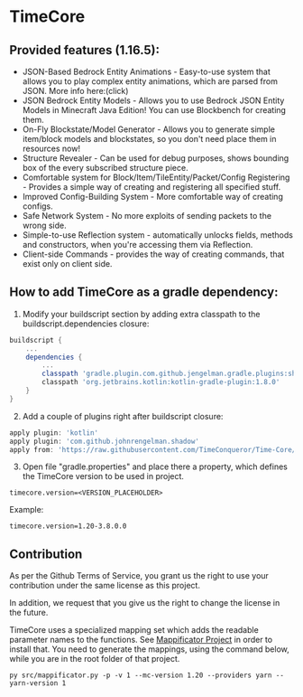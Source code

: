 # TimeCore

## Provided features (1.16.5):

* JSON-Based Bedrock Entity Animations - Easy-to-use system that allows you to play complex entity animations, which are
  parsed from JSON. More info here:(click)
* JSON Bedrock Entity Models - Allows you to use Bedrock JSON Entity Models in Minecraft Java Edition! You can use
  Blockbench for creating them.
* On-Fly Blockstate/Model Generator - Allows you to generate simple item/block models and blockstates, so you don't need
  place them in resources now!
* Structure Revealer - Can be used for debug purposes, shows bounding box of the every subscribed structure piece.
* Comfortable system for Block/Item/TileEntity/Packet/Config Registering - Provides a simple way of creating and
  registering all specified stuff.
* Improved Config-Building System - More comfortable way of creating configs.
* Safe Network System - No more exploits of sending packets to the wrong side.
* Simple-to-use Reflection system - automatically unlocks fields, methods and constructors, when you're accessing them
  via Reflection.
* Client-side Commands - provides the way of creating commands, that exist only on client side.

## How to add TimeCore as a gradle dependency:

1. Modify your buildscript section by adding extra classpath to the buildscript.dependencies closure:

```groovy
buildscript {
    ...
    dependencies {
        ...
        classpath 'gradle.plugin.com.github.jengelman.gradle.plugins:shadow:7.0.0'
        classpath 'org.jetbrains.kotlin:kotlin-gradle-plugin:1.8.0'
    }
}
```

2. Add a couple of plugins right after buildscript closure:

```groovy
apply plugin: 'kotlin'
apply plugin: 'com.github.johnrengelman.shadow'
apply from: 'https://raw.githubusercontent.com/TimeConqueror/Time-Core/1.20/gradle/scripts/timecore.gradle'
```

3. Open file "gradle.properties" and place there a property, which defines the TimeCore version to be used in
   project.

```properties
timecore.version=<VERSION_PLACEHOLDER>
```

Example:

```properties
timecore.version=1.20-3.8.0.0
```

## Contribution

As per the Github Terms of Service, you grant us the right to use your contribution under the same license as this
project.

In addition, we request that you give us the right to change the license in the future.

TimeCore uses a specialized mapping set which adds the readable parameter names to the functions.
See [Mappificator Project](https://github.com/alcatrazEscapee/Mappificator) in order to install that. You need to
generate the mappings, using the command below, while you are in the root folder of that project.

```
py src/mappificator.py -p -v 1 --mc-version 1.20 --providers yarn --yarn-version 1 
```